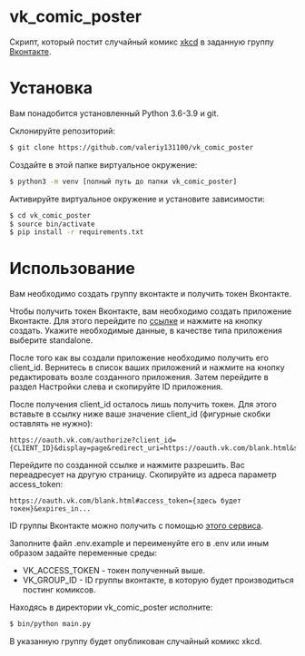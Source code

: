 # vk_comic_poster
Скрипт, который постит случайный комикс [xkcd](https://xkcd.com/) в заданную группу [Вконтакте](https://vk.com).

# Установка
Вам понадобится установленный Python 3.6-3.9 и git.

Склонируйте репозиторий:
```bash
$ git clone https://github.com/valeriy131100/vk_comic_poster
```

Создайте в этой папке виртуальное окружение:
```bash
$ python3 -m venv [полный путь до папки vk_comic_poster]
```

Активируйте виртуальное окружение и установите зависимости:
```bash
$ cd vk_comic_poster
$ source bin/activate
$ pip install -r requirements.txt
```
# Использование
Вам необходимо создать группу вконтакте и получить токен Вконтакте.

Чтобы получить токен Вконтакте, вам необходимо создать приложение Вконтакте. Для этого перейдите по [ссылке](https://vk.com/apps?act=manage) и нажмите на кнопку создать. Укажите необходимые данные, в качестве типа приложения выберите standalone.

После того как вы создали приложение необходимо получить его client_id. Вернитесь в список ваших приложений и нажмите на кнопку редактировать возле созданного приложения. Затем перейдите в раздел Настройки слева и скопируйте ID приложения.

После получения client_id осталось лишь получить токен. Для этого вставьте в ссылку ниже ваше значение client_id (фигурные скобки оставлять не нужно):
```text
https://oauth.vk.com/authorize?client_id={CLIENT_ID}&display=page&redirect_uri=https://oauth.vk.com/blank.html&scope=photos,groups,wall,offline&response_type=token&v=5.131&state=vk_comic_poster
```

Перейдите по созданной ссылке и нажмите разрешить. Вас переадресует на другую страницу. Скопируйте из адреса параметр access_token:
```text
https://oauth.vk.com/blank.html#access_token={здесь будет токен}&expires_in...
```

ID группы Вконтакте можно получить с помощью [этого сервиса](https://regvk.com/id/).

Заполните файл .env.example и переименуйте его в .env или иным образом задайте переменные среды:
* VK_ACCESS_TOKEN - токен полученный выше.
* VK_GROUP_ID - ID группы вконтакте, в которую будет производиться постинг комиксов.


Находясь в директории vk_comic_poster исполните:
```bash
$ bin/python main.py
```
В указанную группу будет опубликован случайный комикс xkcd.
